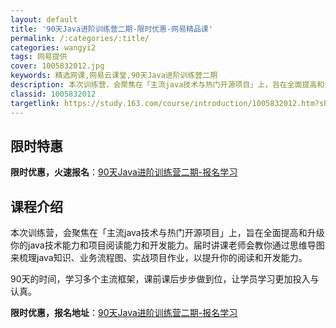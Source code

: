 ```yaml
---
layout: default
title: '90天Java进阶训练营二期-限时优惠-网易精品课'
permalink: /:categories/:title/
categories: wangyi2
tags: 网易提供
cover: 1005832012.jpg
keywords: 精选网课,网易云课堂,90天Java进阶训练营二期
description: 本次训练营，会聚焦在「主流java技术与热门开源项目」上，旨在全面提高和升级你的java技术能力和项目阅读能力和开发能力
classid: 1005832012
targetlink: https://study.163.com/course/introduction/1005832012.htm?share=1&shareId=1025206652&utm_campaign=share&utm_medium=iphoneShare&utm_source=&utm_u=1025206652
---
```


## 限时特惠

**限时优惠，火速报名**：[90天Java进阶训练营二期-报名学习](https://study.163.com/course/introduction/1005832012.htm?share=1&shareId=1025206652&utm_campaign=share&utm_medium=iphoneShare&utm_source=&utm_u=1025206652)

## 课程介绍

本次训练营，会聚焦在「主流java技术与热门开源项目」上，旨在全面提高和升级你的java技术能力和项目阅读能力和开发能力。届时讲课老师会教你通过思维导图来梳理java知识、业务流程图、实战项目作业，以提升你的阅读和开发能力。



90天的时间，学习多个主流框架，课前课后步步做到位，让学员学习更加投入与认真。

**限时优惠，报名地址**：[90天Java进阶训练营二期-报名学习](https://study.163.com/course/introduction/1005832012.htm?share=1&shareId=1025206652&utm_campaign=share&utm_medium=iphoneShare&utm_source=&utm_u=1025206652)

